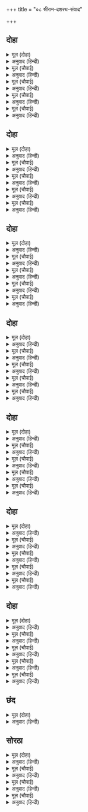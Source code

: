 +++
title = "०८ श्रीराम-दशरथ-संवाद"

+++


## दोहा


<details><summary>मूल (दोहा)</summary>

गइ मुरुछा रामहि सुमिरि नृप फिरि करवट लीन्ह।  
सचिव राम आगमन कहि बिनय समय सम कीन्ह॥ ४३॥
</details>

<details><summary>अनुवाद (हिन्दी)</summary>

इतक्यात राजांची मूर्च्छा दूर झाली. ‘राम-राम’ म्हणून ते कुशीवर वळले. मंत्र्यांनी श्रीराम आल्याची वार्ता त्यांना सांगितली.॥ ४३॥
</details>

<details><summary>मूल (चौपाई)</summary>

अवनिप अकनि रामु पगु धारे।  
धरि धीरजु तब नयन उघारे॥  
सचिव सँभारि राउ बैठारे।  
चरन परत नृप रामु निहारे॥
</details>

<details><summary>अनुवाद (हिन्दी)</summary>

श्रीराम आल्याचे ऐकताच राजांनी धीर धरून डोळे उघडले. मंत्र्यांनी राजांना धरून बसविले. श्रीराम आपल्या पाया पडत आहेत, हे राजांनी पाहिले.॥ १॥
</details>

<details><summary>मूल (चौपाई)</summary>

लिए सनेह बिकल उर लाई।  
गै मनि मनहुँ फनिक फिरि पाई॥  
रामहि चितइ रहेउ नरनाहू।  
चला बिलोचन बारि प्रबाहू॥
</details>

<details><summary>अनुवाद (हिन्दी)</summary>

प्रेम-विव्हळ झालेल्या राजांनी श्रीरामांना हृदयाशी धरले. जणू आपले हरविलेले रत्न सापाला पुन्हा मिळाले. राजा दशरथ श्रीरामांना पहातच राहिले. त्यांच्या डोळ्यांतून अश्रूंचा प्रवाह वाहू लागला.॥ २॥
</details>

<details><summary>मूल (चौपाई)</summary>

सोक बिबस कछु कहै न पारा।  
हृदयँ लगावत बारहिं बारा॥  
बिधिहि मनाव राउ मन माहीं।  
जेहिं रघुनाथ न कानन जाहीं॥
</details>

<details><summary>अनुवाद (हिन्दी)</summary>

अत्यंत शोकाकुल झाल्यामुळे राजे काही बोलू शकत नव्हते. ते वारंवार श्रीरामचंद्रांना हृदयाशी धरत होते आणि रघुनाथ वनात जाऊ नये, अशी मनात ब्रह्मदेवांची आळवणी करीत होते.॥ ३॥
</details>

<details><summary>मूल (चौपाई)</summary>

सुमिरि महेसहि कहइ निहोरी।  
बिनती सुनहु सदासिव मोरी॥  
आसुतोष तुम्ह अवढर दानी।  
आरति हरहु दीन जनु जानी॥
</details>

<details><summary>अनुवाद (हिन्दी)</summary>

मग महादेवांचे स्मरण करून त्यांची प्रार्थना करीत ते म्हणाले, ‘हे सदाशिवा, माझी विनंती ऐका. तुम्ही पटकन प्रसन्न होणारे आशुतोष आहात आणि मागेल ते देणारे आहात. म्हणून मला आपला दीन सेवक मानून माझे दुःख दूर करा.॥ ४॥
</details>

## दोहा


<details><summary>मूल (दोहा)</summary>

तुम्ह प्रेरक सब के हृदयँ सो मति रामहि देहु।  
बचनु मोर तजि रहहिं घर परिहरि सीलु सनेहु॥ ४४॥
</details>

<details><summary>अनुवाद (हिन्दी)</summary>

तुम्ही प्रेरकरूपाने सर्वांच्या हृदयात वास करता. माझे वचन मोडून आणि शील सोडून घरातच राहाण्याची बुद्धी तुम्ही श्रीरामाला द्या.॥ ४४॥
</details>

<details><summary>मूल (चौपाई)</summary>

अजसु होउ जग सुजसु नसाऊ।  
नरक परौं बरु सुरपुरु जाऊ॥  
सब दुख दुसह सहावहु मोही।  
लोचन ओट रामु जनि होंही॥
</details>

<details><summary>अनुवाद (हिन्दी)</summary>

जगात अपकीर्ती होवो किंवा सुकीर्ती नष्ट होवो. पापामुळे मी नरकात पडो किंवा स्वर्गात जावो. वाटल्यास सर्व प्रकारची दुःसह दुःखे मला सहन करायला लावा, परंतु श्रीराम माझ्या डोळ्यांआड जाऊ नये.’॥ १॥
</details>

<details><summary>मूल (चौपाई)</summary>

अस मन गुनइ राउ नहिं बोला।  
पीपर पात सरिस मनु डोला॥  
रघुपति पितहि प्रेमबस जानी।  
पुनि कछु कहिहि मातु अनुमानी॥
</details>

<details><summary>अनुवाद (हिन्दी)</summary>

राजे अशाप्रकारे मनात विचार करीत होते, बोलत नव्हते. त्यांचे मन पिंपळाच्या पानासारखे सळसळत होते. श्रीरघुनाथांनी पाहिले की वडील प्रेम-विव्हळ झाले आहेत आणि अंदाज केला की, कैकेयी आणखी काही बोलली, तर वडिलांना दुःख होईल.॥ २॥
</details>

<details><summary>मूल (चौपाई)</summary>

देस काल अवसर अनुसारी।  
बोले बचन बिनीत बिचारी॥  
तात कहउँ कछु करउँ ढिठाई।  
अनुचितु छमब जानि लरिकाई॥
</details>

<details><summary>अनुवाद (हिन्दी)</summary>

म्हणून देश, काल आणि प्रसंगानुरूप विचार करून श्रीराम नम्रपणे म्हणाले, ‘हे तात, मी बोलतोय, ते धारिष्ट्य आहे. या अनौचित्याला माझे लहानपण समजून क्षमा करा.॥३॥
</details>

<details><summary>मूल (चौपाई)</summary>

अति लघु बात लागि दुखु पावा।  
काहुँ न मोहि कहि प्रथम जनावा॥  
देखि गोसाइँहि पूँछिउँ माता।  
सुनि प्रसंगु भए सीतल गाता॥
</details>

<details><summary>अनुवाद (हिन्दी)</summary>

या अगदी क्षुल्लक गोष्टीसाठी तुम्हांला इतके दुःख सहन करावे लागले. मला कोणी या गोष्टीचा पत्ताच लागू दिला नाही. महाराज, तुमची ही अवस्था पाहून मी मातेला विचारले. तिने सर्व प्रसंग सांगितलेला ऐकून माझे समाधान झाले.॥ ४॥
</details>

## दोहा


<details><summary>मूल (दोहा)</summary>

मंगल समय सनेह बस सोच परिहरिअ तात।  
आयसु देइअ हरषि हियँ कहि पुलके प्रभु गात॥ ४५॥
</details>

<details><summary>अनुवाद (हिन्दी)</summary>

बाबा! या मंगल प्रसंगी प्रेमाने व्याकूळ होऊन काळजी करणे सोडून द्या आणि आनंदाने मला आज्ञा द्या.’ हे सांगत असताना प्रभू रामांचे सर्वांग पुलकित झाले.॥ ४५॥
</details>

<details><summary>मूल (चौपाई)</summary>

धन्य जनमु जगतीतल तासू।  
पितहि प्रमोदु चरित सुनि जासू॥  
चारि पदारथ करतल ताकें।  
प्रिय पितु मातु प्रान सम जाकें॥
</details>

<details><summary>अनुवाद (हिन्दी)</summary>

नंतर ते म्हणाले, ‘ज्याचे चरित्र ऐकून पित्याला मोठा आनंद होतो, त्याचा या पृथ्वीतलावरील जन्म धन्य होय. ज्याला माता-पिता प्राणांसारखे प्रिय आहेत, त्याच्या मुठीत चारी पुरुषार्थ असतात.॥ १॥
</details>

<details><summary>मूल (चौपाई)</summary>

आयसु पालि जनम फलु पाई।  
ऐहउँ बेगिहिं होउ रजाई॥  
बिदा मातु सन आवउँ मागी।  
चलिहउँ बनहि बहुरि पग लागी॥
</details>

<details><summary>अनुवाद (हिन्दी)</summary>

तुमच्या आज्ञेचे पालन करून आणि जन्म सफळ करून मी लवकरच परत येईन. म्हणून मला आज्ञा द्या. कौसल्या मातेचा निरोप घेऊन येतो. मग तुमच्या पाया पडून वनास जाईन.’॥ २॥
</details>

<details><summary>मूल (चौपाई)</summary>

अस कहि राम गवनु तब कीन्हा।  
भूप सोक बस उतरु न दीन्हा॥  
नगर ब्यापि गइ बात सुतीछी।  
छुअत चढ़ी जनु सब तन बीछी॥
</details>

<details><summary>अनुवाद (हिन्दी)</summary>

असे म्हणून श्रीराम तेथून निघाले. शोकामुळे राजांनी काही उत्तर दिले नाही. ही अत्यंत अप्रिय गोष्ट नगरात एवढॺा झपाटॺाने पसरली की, दंश होताच जसे विंचवाचे विष सर्व शरीरात चढते.॥ ३॥
</details>

<details><summary>मूल (चौपाई)</summary>

सुनिभए बिकल सकल नर नारी।  
बेलि बिटप जिमि देखि दवारी॥  
जो जहँ सुनइ धुनइ सिरु सोई।  
बड़ बिषादु नहिं धीरजु होई॥
</details>

<details><summary>अनुवाद (हिन्दी)</summary>

ही वार्ता ऐकताच दावानल पाहताच वेली आणि वृक्ष जसे कोमेजून जातात त्याप्रमाणे सर्व स्त्रीपुरुष व्याकूळ झाले. ज्या कुणाला ऐकायला मिळे, तो तिथेच डोके बडवून घेत होता. सगळीकडे विषाद पसरला. कुणाला धीर धरवेना.॥ ४॥
</details>

## दोहा


<details><summary>मूल (दोहा)</summary>

मुख सुखाहिं लोचन स्रवहिं सोकु न हृदयँ समाइ।  
मनहुँ करुन रस कटकई उतरी अवध बजाइ॥ ४६॥
</details>

<details><summary>अनुवाद (हिन्दी)</summary>

सर्वांची तोंडे सुकून गेली, डोळॺांतून अश्रू वाहू लागले होते आणि हृदयात दुःख मावत नव्हते. जणू करुणरसाच्या सेनेने अयोध्येवर डंका वाजवत आक्रमण केले होते.॥ ४६॥
</details>

<details><summary>मूल (चौपाई)</summary>

मिलेहि माझ बिधि बात बेगारी।  
जहँ तहँ देहिं कैकइहि गारी॥  
एहि पापिनिहि बूझि का परेऊ।  
छाइ भवन पर पावकु धरेऊ॥
</details>

<details><summary>अनुवाद (हिन्दी)</summary>

सर्व जुळून आले होते. इतक्यात विधात्याने सर्व बिघडून टाकले. जिकडे-तिकडे कैकेयीला लोकशिव्या देऊ लागले. ‘या पापिणीला काय अवदसा आठवली की, हिने शाकारलेल्या चांगल्या घराला आग लावली.॥ १॥
</details>

<details><summary>मूल (चौपाई)</summary>

निजकरनयन काढ़िचह दीखा।  
डारि सुधा बिषु चाहत चीखा॥  
कुटिल कठोर कुबुद्धि अभागी।  
भइ रघुबंस बेनु बन आगी॥
</details>

<details><summary>अनुवाद (हिन्दी)</summary>

ही स्वतःच्या हाताने आपले डोळे फोडून डोळॺांविना पाहू इच्छिते आणि अमृत टाकून देऊन विषाचा आस्वाद घेऊ इच्छिते. ही कठोर, कुटिल, निर्बुद्ध आणि अभागी कैकेयी रघुवंशरूपी वेळूच्या वनासाठी आग बनली.॥ २॥
</details>

<details><summary>मूल (चौपाई)</summary>

पालव बैठि पेड़ एहिं काटा।  
सुख महुँ सोक ठाटु धरि ठाटा॥  
सदा रामु एहि प्रान समाना।  
कारन कवन कुटिलपनु ठाना॥
</details>

<details><summary>अनुवाद (हिन्दी)</summary>

फांदीवर बसून हिने झाड तोडून टाकले. सुखाच्या वेळी भयंकर शोक निर्माण केला. श्रीरामचंद्र हिला नेहमी प्राणांसारखे प्रिय होते, मग हिने दुष्टपणा का केला, कळत नाही.॥ ३॥
</details>

<details><summary>मूल (चौपाई)</summary>

सत्य कहहिं कबि नारि सुभाऊ।  
सब बिधि अगहु अगाध दुराऊ॥  
निज प्रतिबिंबु बरुकु गहि जाई।  
जानि न जाइ नारि गति भाई॥
</details>

<details><summary>अनुवाद (हिन्दी)</summary>

कवी सांगतात, ते खरेच आहे. स्त्रीचा स्वभाव हा कोणत्याहीप्रकारे कळणारा नाही. तो अथांग व रहस्यमय असतो. एक वेळ स्वतःचे प्रतिबिंब पकडता येईल, परंतु स्त्रियांची चाल काही समजत नाही.॥ ४॥
</details>

## दोहा


<details><summary>मूल (दोहा)</summary>

काह न पावकु जारि सक का न समुद्र समाइ।  
का न करै अबला प्रबल केहि जग कालु न खाइ॥ ४७॥
</details>

<details><summary>अनुवाद (हिन्दी)</summary>

आग काय जाळू शकत नाही? समुद्रात काय मावत नाही? अबला म्हणवणारी प्रबळ स्त्रीजात काय करू शकत नाही? आणि जगात काळ हा कुणाला खाऊन टाकीत नाही?॥ ४७॥
</details>

<details><summary>मूल (चौपाई)</summary>

का सुनाइ बिधि काह सुनावा।  
का देखाइ चह काह देखावा॥  
एक कहहिं भल भूप न कीन्हा।  
बरु बिचारि नहिं कुमतिहि दीन्हा॥
</details>

<details><summary>अनुवाद (हिन्दी)</summary>

विधात्याने काय ऐकवले होते आणि आता काय ऐकवीत आहे? काय दाखविले होते आणि आता काय दाखवू पहात आहे?’ एक म्हणत होता की, राजांनी काही चांगले केले नाही. दुर्बुद्धीच्या कैकेयीला विचार करून वर दिला नाही.॥ १॥
</details>

<details><summary>मूल (चौपाई)</summary>

जो हठि भयउ सकल दुख भाजनु।  
अबला बिबस ग्यानु गुनु गा जनु॥  
एक धरम परमिति पहिचाने।  
नृपहिं दोसु नहिं देहिं सयाने॥
</details>

<details><summary>अनुवाद (हिन्दी)</summary>

ते हट्टाने कैकेयीचे वचन पूर्ण करण्यासाठी तटून बसले आणि स्वतःच सर्व दुःखांना पात्र ठरले. स्त्रीच्या अधीन झाल्यामुळे जणू त्यांचे ज्ञान व गुण नष्ट झाले. जे धर्माची मर्यादा जाणतात आणि बुद्धिमान आहेत, ते राजांना दोष देत नव्हते.॥ २॥
</details>

<details><summary>मूल (चौपाई)</summary>

सिबि दधीचि हरिचंद कहानी।  
एक एक सन कहहिं बखानी॥  
एक भरत कर संमत कहहीं।  
एक उदास भायँ सुनि रहहीं॥
</details>

<details><summary>अनुवाद (हिन्दी)</summary>

ते शिबी, दधीची आणि हरिश्चंद्र यांची कथा वर्णन करून सांगत होते. कोणी म्हणत होता की, या प्रकारात भरताचीही संमती आहे. कोणी ऐकल्यावर उदासीन भावनेने गप्प राहात होते.॥ ३॥
</details>

<details><summary>मूल (चौपाई)</summary>

कान मूदि कर रद गहि जीहा।  
एक कहहिं यह बात अलीहा॥  
सुकृत जाहिं अस कहत तुम्हारे।  
रामु भरत कहुँ प्रानपिआरे॥
</details>

<details><summary>अनुवाद (हिन्दी)</summary>

कोणी आपल्या हातांनी कान बंद करून आणि जीभ चावून म्हणत होते की, ‘ही गोष्ट खोटी आहे. असे बोलल्यामुळे तुमचे पुण्य नष्ट होईल. भरताला श्रीराम हे प्राणांसमान प्रिय आहेत.॥ ४॥
</details>

## दोहा


<details><summary>मूल (दोहा)</summary>

चंदु चवै बरु अनल कन सुधा होइ बिषतूल।  
सपनेहुँ कबहुँ न करहिं किछु भरतु राम प्रतिकूल॥ ४८॥
</details>

<details><summary>अनुवाद (हिन्दी)</summary>

एखादे वेळी चंद्र आग ओकू लागला आणि अमृत विषासारखे झाले तरी भरत स्वप्नातही कधी श्रीरामचंद्रांच्या विरुद्ध काही करणार नाही.’॥ ४८॥
</details>

<details><summary>मूल (चौपाई)</summary>

एक बिधातहि दूषनु देहीं।  
सुधा देखाइ दीन्ह बिषु जेहीं॥  
खरभरु नगर सोचु सब काहू।  
दुसह दाहु उर मिटा उछाहू॥
</details>

<details><summary>अनुवाद (हिन्दी)</summary>

काहीजण ब्रह्मदेवाला दोष देत होते, ज्याने अमृत दाखवून विष दिले. शहरभर खळबळ माजली. सर्वांना काळजी लागून राहिली. मनाला असह्य यातना होऊ लागल्या. आनंद, उत्साह कुठल्या कुठे नाहीसा झाला.॥ १॥
</details>

<details><summary>मूल (चौपाई)</summary>

बिप्रबधू कुलमान्य जठेरी।  
जे प्रिय परम कैकई केरी॥  
लगीं देन सिख सीलु सराही।  
बचन बानसम लागहिं ताही॥
</details>

<details><summary>अनुवाद (हिन्दी)</summary>

ब्राह्मण-स्त्रिया, कुळातील मान्यवर वयोवृद्ध स्त्रिया आणि ज्या कैकेयीच्या फार आवडत्या होत्या, त्या सर्वजणी तिच्या शीलाची प्रशंसा करीत तिला समजावू लागल्या. परंतु त्यांचे बोलणे तिला बाणाप्रमाणे बोचत होते.॥ २॥
</details>

<details><summary>मूल (चौपाई)</summary>

भरतु न मोहि प्रिय राम समाना।  
सदा कहहु यहु सबु जगु जाना॥  
करहु राम पर सहज सनेहू।  
केहिं अपराध आजु बनु देहू॥
</details>

<details><summary>अनुवाद (हिन्दी)</summary>

त्या म्हणत होत्या की, ‘तू तर नेहमी म्हणत होतीस की श्रीरामचंद्रांइतका मला भरतही प्रिय नाही. ही गोष्ट साऱ्या जगाला माहीत आहे. श्रीरामचंद्रांवर तुझे प्रामाणिक प्रेम आहे. मग आज कोणत्या अपराधासाठी त्यांना वनवास देत आहेस?॥ ३॥
</details>

<details><summary>मूल (चौपाई)</summary>

कबहुँ न कियहु सवति आरेसू।  
प्रीति प्रतीति जान सबु देसू॥  
कौसल्याँ अब काह बिगारा।  
तुम्ह जेहि लागि बज्र पुर पारा॥
</details>

<details><summary>अनुवाद (हिन्दी)</summary>

तू सवतींचा कधी द्वेष केला नाहीस. सर्व देश तुझे प्रेम व विश्वास जाणतो. आता कौसल्येने तुझे काय वाकडे केले आहे, म्हणून तू सर्व नगरावर वज्र टाकलेस?॥ ४॥
</details>

## दोहा


<details><summary>मूल (दोहा)</summary>

सीय कि पिय सँगु परिहरिहि लखनु कि रहिहहिं धाम।  
राजु कि भूँजब भरत पुर नृपु कि जिइहि बिनु राम॥ ४९॥
</details>

<details><summary>अनुवाद (हिन्दी)</summary>

सीता पतीची साथ सोडेल काय? आणि लक्ष्मण श्रीरामचंद्रांविना घरी राहील? भरत काय श्रीरामांविना अयोध्येचे राज्य भोगू शकेल?आणि राजा दशरथ श्रीरामांविना जिवंत राहू शकेल? सर्व उध्वस्त होईल.॥ ४९॥
</details>

<details><summary>मूल (चौपाई)</summary>

अस बिचारि उर छाड़हु कोहू।  
सोक कलंक कोठि जनि होहू॥  
भरतहि अवसि देहु जुबराजू।  
कानन काह राम कर काजू॥
</details>

<details><summary>अनुवाद (हिन्दी)</summary>

मनात असा विचार करून राग सोडून दे. शोक व कलंकाचे घर बनू नकोस. भरताला युवराजपदावर अवश्य बसू दे, परंतु श्रीरामांचे वनात काय काम आहे?॥ १॥
</details>

<details><summary>मूल (चौपाई)</summary>

नाहिन रामु राज के भूखे।  
धरम धुरीन बिषय रस रूखे॥  
गुर गृह बसहुँ रामु तजि गेहू।  
नृप सन अस बरु दूसर लेहू॥
</details>

<details><summary>अनुवाद (हिन्दी)</summary>

श्रीराम हे राज्याचे भुकेले नाहीत. ते धर्माची धुरा धारण करणारे व विषय-विरक्त आहेत. मनात शंका आणू नकोस. तू दुसरा वर माग की, श्रीरामांनी घर सोडून गुरूंच्या घरी रहावे.॥ २॥
</details>

<details><summary>मूल (चौपाई)</summary>

जौं नहिं लगिहहु कहें हमारे।  
नहिं लागिहि कछु हाथ तुम्हारे॥  
जौं परिहास कीन्हि कछु होई।  
तौ कहि प्रगट जनावहु सोई॥
</details>

<details><summary>अनुवाद (हिन्दी)</summary>

जर तू आमच्या सांगण्याप्रमाणे वागली नाहीस तर तुझ्या हाती काहीही लागणार नाही. जर तू थट्टा केली असशील, तर तसे जाहीरपणे सांग.॥ ३॥
</details>

<details><summary>मूल (चौपाई)</summary>

राम सरिस सुत कानन जोगू।  
काह कहिहि सुनि तुम्ह कहुँ लोगू॥  
उठहु बेगि सोइ करहु उपाई।  
जेहि बिधि सोकु कलंकु नसाई॥
</details>

<details><summary>अनुवाद (हिन्दी)</summary>

रामासारखा पुत्र वनात जाण्याजोगा आहे काय? हे ऐकल्यावर लोक तुला काय म्हणतील? लवकर ऊठ आणि काही उपाय कर, म्हणजे हा शोक व कलंक दूर होईल.॥ ४॥
</details>

## छंद


<details><summary>मूल (दोहा)</summary>

जेहि भाँति सोकु कलंकु जाइ उपाय करि कुल पालही।  
हठि फेरु रामहि जात बन जनि बात दूसरि चालही॥  
जिमि भानु बिनु दिनु प्रान बिनु तनु चंद बिनु जिमि जामिनी।  
तिमि अवध तुलसीदास प्रभु बिनु समुझि धौं जियँ भामिनी॥
</details>

<details><summary>अनुवाद (हिन्दी)</summary>

ज्यामुळे नगरातील शोक आणि तुझ्यावरचा कलंक नाहीसा होईल, असा उपाय करून कुलाचे रक्षण कर. वनास निघालेल्या श्रीरामांना आग्रहाने थांबव. दुसरे काही बोलू नकोस. तुलसीदास म्हणतात की, ज्याप्रमाणे सूर्याविना दिवस, प्राणांविना शरीर आणि चंद्राविना रात्र निर्जीव व शोभाहीन होते, त्याप्रमाणे श्रीरामचंद्रांविना अयोध्या होईल. हे राणी, तू आपल्या मनात या गोष्टीचा विचार तर कर.’॥
</details>

## सोरठा


<details><summary>मूल (दोहा)</summary>

सखिन्ह सिखावनु दीन्ह सुनत मधुर परिनाम हित।  
तेइँ कछु कान न कीन्ह कुटिल प्रबोधी कूबरी॥ ५०॥
</details>

<details><summary>अनुवाद (हिन्दी)</summary>

अशा प्रकारे सख्यांनी शिकवण दिली. ती ऐकण्यास गोड व परिणामी हितकारक होती. परंतु कुटिल कुबडीने पढवून तयार केलेल्या कैकेयीने तिकडे जराही लक्ष दिले नाही.॥ ५०॥
</details>

<details><summary>मूल (चौपाई)</summary>

उतरु न देइ दुसह रिस रूखी।  
मृगिन्ह चितव जनु बाघिनि भूखी॥  
ब्याधि असाधि जानि तिन्ह त्यागी।  
चलीं कहत मतिमंद अभागी॥
</details>

<details><summary>अनुवाद (हिन्दी)</summary>

कैकेयीने काही उत्तर दिले नाही. ती दुःसह क्रोधामुळे निर्लज्जपणे तशीच राहिली. भुकेली वाघीण हरिणींना पाहते, तशी ती त्यांना पहात होती. तेव्हा सख्यांनी हा रोग असाध्य समजून सोडून दिले. सर्वजणी तिला मंदबुद्धीची दुर्दैवी म्हणत निघून गेल्या.॥ १॥
</details>

<details><summary>मूल (चौपाई)</summary>

राजु करतयह दैअँ बिगोई।  
कीन्हेसि अस जस करइ न कोई॥  
एहि बिधि बिलपहिं पुर नर नारीं।  
देहिं कुचालिहि कोटिक गारीं॥
</details>

<details><summary>अनुवाद (हिन्दी)</summary>

राज्यावर अधिकार गाजविणाऱ्या कैकेयीला दैवाने नष्ट करून टाकले. तिने जे काही केले, तसे कुणीही करणार नाही. नगरातील सर्व स्त्री-पुरुष अशा प्रकारे विलाप करीत होते आणि त्या दुष्ट चालीच्या कैकेयीला शिव्यांची लाखोली वाहात होते.॥ २॥
</details>

<details><summary>मूल (चौपाई)</summary>

जरहिं बिषम जर लेहिं उसासा।  
कवनि राम बिनु जीवन आसा॥  
बिपुल बियोग प्रजा अकुलानी।  
जनु जलचर गन सूखत पानी॥
</details>

<details><summary>अनुवाद (हिन्दी)</summary>

लोक दुःखाच्या आगीमुळे होरपळत होते. उसासे सोडत म्हणत होते की, श्रीरामचंद्रांविना जगण्याची काही आशा नाही. महान वियोगाच्या काळजीने प्रजा अशी व्याकूळ झाली होती की, जणू पाणी सुकून गेल्यावर जलचर जीवांचा समुदाय तळमळू लागतो.॥ ३॥
</details>
